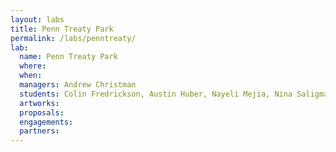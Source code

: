 ```yaml
---
layout: labs
title: Penn Treaty Park
permalink: /labs/penntreaty/
lab:
  name: Penn Treaty Park
  where:
  when:
  managers: Andrew Christman
  students: Colin Fredrickson, Austin Huber, Nayeli Mejia, Nina Saligman, and Isabella Siegel
  artworks:
  proposals:
  engagements:
  partners:
---
```

